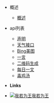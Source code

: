 - 概述

  - [概述](/)

- api列表

  - [声明](/api/)
  - [天气接口](/api/weather)
  - [Bing美图](/api/nicebing)
  - [一言](/api/hitokoto)
  - [二维码生成](/api/qrcode)
  - [每日一文](/api/onearticle)
  - [毒鸡汤](/api/nows)

- **Links**
- [![我若为王](https://ifking.cn)我若为王](https://ifking.cn)
